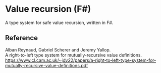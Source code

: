 # Value recursion (F#)

A type system for safe value recursion, written in F#.

## Reference

Alban Reynaud, Gabriel Scherer and Jeremy Yallop.  
A right-to-left type system for mutually-recursive value definitions.  
https://www.cl.cam.ac.uk/~jdy22/papers/a-right-to-left-type-system-for-mutually-recursive-value-definitions.pdf
